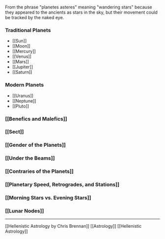 From the phrase "planetes asteres" meaning "wandering stars" because they appeared to the ancients as stars in the sky, but their movement could be tracked by the naked eye. 

### Traditional Planets
- [[Sun]]
- [[Moon]]
- [[Mercury]]
- [[Venus]]
- [[Mars]]
- [[Jupiter]]
- [[Saturn]]
### Modern Planets
 - [[Uranus]]
 - [[Neptune]]
 - [[Pluto]]
### [[Benefics and Malefics]]
### [[Sect]]
### [[Gender of the Planets]]
### [[Under the Beams]]

### [[Contraries of the Planets]]
### [[Planetary Speed, Retrogrades, and Stations]]
### [[Morning Stars vs. Evening Stars]]
### [[Lunar Nodes]]




---
[[Hellenistic Astrology by Chris Brennan]]
[[Astrology]]
[[Hellenistic Astrology]]